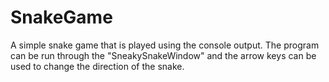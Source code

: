 # SnakeGame
A simple snake game that is played using the console output. The program can be run through the "SneakySnakeWindow" and the arrow keys can be used to change the direction of the snake.
